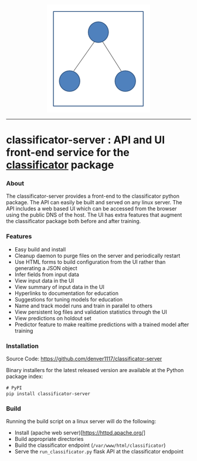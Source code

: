 <div align="center">
  <img src="https://github.com/denver1117/classificator/blob/master/doc/logo/main_logo.png"><br>
</div>

-----------------

# classificator-server : API and UI front-end service for the [classificator](https://github.com/denver1117/classificator) package

### About
The classificator-server provides a front-end to the classificator python package.  The API can easily be built and served
on any linux server.  The API includes a web based UI which can be accessed from the browser using the public DNS of the host.  The UI
has extra features that augment the classificator package both before and after training.

### Features
- Easy build and install
- Cleanup daemon to purge files on the server and periodically restart
- Use HTML forms to build configuration from the UI rather than generating a JSON object
- Infer fields from input data
- View input data in the UI
- View summary of input data in the UI
- Hyperlinks to documentation for education 
- Suggestions for tuning models for education
- Name and track model runs and train in parallel to others
- View persistent log files and validation statistics through the UI
- View predictions on holdout set
- Predictor feature to make realtime predictions with a trained model after training

### Installation

Source Code: https://github.com/denver1117/classificator-server <br>

Binary installers for the latest released version are available at the Python package index:

```
# PyPI
pip install classificator-server
```

### Build

Running the build script on a linux server will do the following:
- Install (apache web server)[https://httpd.apache.org/]
- Build appropriate directories  
- Build the classificator endpoint (`/var/www/html/classificator`)
- Serve the `run_classificator.py` flask API at the classificator endpoint
